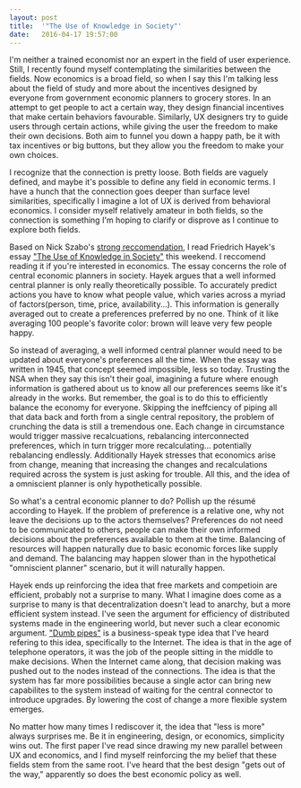 ```yaml
---
layout: post
title:  '"The Use of Knowledge in Society"'
date:   2016-04-17 19:57:00
---
```

I'm neither a trained economist nor an expert in the field of user experience. Still, I recently found myself contemplating the similarities between the fields. Now economics is a broad field, so when I say this I'm talking less about the field of study and more about the incentives designed by everyone from government economic planners to grocery stores. In an attempt to get people to act a certain way, they design financial incentives that make certain behaviors favourable. Similarly, UX designers try to guide users through certain actions, while giving the user the freedom to make their own decisions. Both aim to funnel you down a happy path, be it with tax incentives or big buttons, but they allow you the freedom to make your own choices.

I recognize that the connection is pretty loose. Both fields are vaguely defined, and maybe it's possible to define any field in economic terms. I have a hunch that the connection goes deeper than surface level similarities, specifically I imagine a lot of UX is derived from behavioral economics. I consider myself relatively amateur in both fields, so the connection is something I'm hoping to clarify or disprove as I continue to explore both fields.

Based on Nick Szabo's [strong reccomendation](https://twitter.com/nickszabo4/status/697295612685979649), I read Friedrich Hayek's essay ["The Use of Knowledge in Society"](http://www.econlib.org/library/Essays/hykKnw1.html) this weekend. I reccomend reading it if you're interested in economics. The essay concerns the role of central economic planners in society. Hayek argues that a well informed central planner is only really theoretically possible. To accurately predict actions you have to know what people value, which varies across a myriad of factors(person, time, price, availability...). This information is generally averaged out to create a preferences preferred by no one. Think of it like averaging 100 people's favorite color: brown will leave very few people happy.

So instead of averaging, a well informed central planner would need to be updated about everyone's preferences all the time. When the essay was written in 1945, that concept seemed impossible, less so today. Trusting the NSA when they say this isn't their goal, imagining a future where enough information is gathered about us to know all our preferences seems like it's already in the works. But remember, the goal is to do this to efficiently balance the economy for everyone. Skipping the ineffciency of piping all that data back and forth from a single central repository, the problem of crunching the data is still a tremendous one. Each change in circumstance would trigger massive recalcuations, rebalancing interconnected preferences, which in turn trigger more recalculating... potentially rebalancing endlessly. Additionally Hayek stresses that economics arise from change, meaning that increasing the changes and recalculations required across the system is just asking for trouble. All this, and the idea of a omniscient planner is only hypothetically possible.

So what's a central economic planner to do? Pollish up the résumé according to Hayek. If the problem of preference is a relative one, why not leave the decisions up to the actors themselves? Preferences do not need to be communicated to others, people can make their own informed decisions about the preferences available to them at the time. Balancing of resources will happen naturally due to basic economic forces like supply and demand. The balancing may happen slower than in the hypothetical "omniscient planner" scenario, but it will naturally happen.

Hayek ends up reinforcing the idea that free markets and competioin are efficient, probably not a surprise to many. What I imagine does come as a surprise to many is that decentralization doesn't lead to anarchy, but a more efficient system instead. I've seen the argument for efficiency of distributed systems made in the engineering world, but never such a clear economic argument. ["Dumb pipes"](https://en.wikipedia.org/wiki/Dumb_pipe) is a business-speak type idea that I've heard refering to this idea, specifically to the Internet. The idea is that in the age of telephone operators, it was the job of the people sitting in the middle to make decisions. When the Internet came along, that decision making was pushed out to the nodes instead of the connections. The idea is that the system has far more possibilities because a single actor can bring new capabilites to the system instead of waiting for the central connector to introduce upgrades. By lowering the cost of change a more flexible system emerges.

No matter how many times I rediscover it, the idea that "less is more" always surprises me. Be it in engineering, design, or economics, simplicity wins out. The first paper I've read since drawing my new parallel between UX and economics, and I find myself reinforcing the my belief that these fields stem from the same root. I've heard that the best design "gets out of the way," apparently so does the best economic policy as well.
